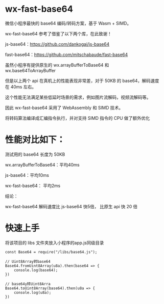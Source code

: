 # wx-fast-base64
微信小程序最快的 base64 编码/转码方案，基于 Wasm + SIMD。

wx-fast-base64 参考了借鉴了以下两个库，在此致谢！

js-base64：https://github.com/dankogai/js-base64

fast-base64：https://github.com/mitschabaude/fast-base64

虽然小程序有提供原生的 wx.arrayBufferToBase64 和 wx.base64ToArrayBuffer

但是以上两个 api 在真机上的性能表现非常差，对于 50KB 的 base64，解码速度在 40ms 左右。

这个性能无法满足某些低延时场景的需求，例如图片流解码，视频流解码等。

因此 wx-fast-base64 采用了 WebAssembly 和 SIMD 技术。

将转码算法编译成汇编指令执行，并对支持 SIMD 指令的 CPU 做了额外优化

# 性能对比如下：

测试用的 base64 长度为 50KB

wx.arrayBufferToBase64：平均40ms

js-base64：平均10ms

wx-fast-base64： 平均2ms

结论：

wx-fast-base64 解码速度比 js-base64 快5倍， 比原生 api 快 20 倍


# 快速上手
将该项目的 libs 文件夹放入小程序的app.js同级目录

```
const Base64 = require("/libs/base64.js");

// Uint8Array转base64
Base64.fromUint8Array(u8a).then(base64 => {
    console.log(base64);
})

// base64y转Uint8Arra
Base64.toUint8Array(base64).then(u8a => {
    console.log(u8a);
})
```
